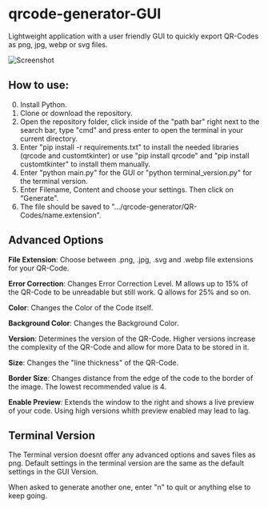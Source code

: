 # qrcode-generator-GUI
Lightweight application with a user friendly GUI to quickly export QR-Codes as png, jpg, webp or svg files. 

![Screenshot](https://user-images.githubusercontent.com/95617181/233758744-13a2674e-111c-4674-a443-4f377b559fc5.png)

## How to use:


0. Install Python.
1. Clone or download the repository.
2. Open the repository folder, click inside of the "path bar" right next to the search bar, type "cmd" and press enter to open the terminal in your current directory.
3. Enter "pip install -r requirements.txt" to install the needed libraries (qrcode and customtkinter) or use "pip install qrcode" and "pip install customtkinter" to install them manually. 
4. Enter "python main.py" for the GUI or "python terminal_version.py" for the terminal version.
5. Enter Filename, Content and choose your settings. Then click on "Generate".
6. The file should be saved to ".../qrcode-generator/QR-Codes/name.extension".

## Advanced Options

**File Extension**: Choose between .png, .jpg, .svg and .webp file extensions for your QR-Code.

**Error Correction**: Changes Error Correction Level. M allows up to 15% of the QR-Code to be unreadable but still work. Q allows for 25% and so on.

**Color**: Changes the Color of the Code itself.

**Background Color**: Changes the Background Color.

**Version**: Determines the version of the QR-Code. Higher versions increase the complexity of the QR-Code and allow for more Data to be stored in it.

**Size**: Changes the "line thickness" of the QR-Code.

**Border Size**: Changes distance from the edge of the code to the border of the image. The lowest recommended value is 4.

**Enable Preview**: Extends the window to the right and shows a live preview of your code. Using high versions whith preview enabled may lead to lag.

## Terminal Version
The Terminal version doesnt offer any advanced options and saves files as png. Default settings in the terminal version are the same as the default settings in the GUI Version. 

When asked to generate another one, enter "n" to quit or anything else to keep going.

